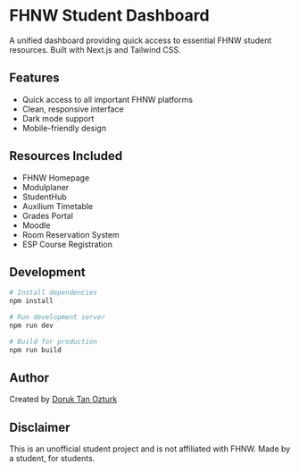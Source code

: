 # FHNW Student Dashboard

A unified dashboard providing quick access to essential FHNW student resources. Built with Next.js and Tailwind CSS.

## Features

- Quick access to all important FHNW platforms
- Clean, responsive interface
- Dark mode support
- Mobile-friendly design

## Resources Included

- FHNW Homepage
- Modulplaner
- StudentHub
- Auxilium Timetable
- Grades Portal
- Moodle
- Room Reservation System
- ESP Course Registration

## Development

```bash
# Install dependencies
npm install

# Run development server
npm run dev

# Build for production
npm run build
```

## Author

Created by [Doruk Tan Ozturk](https://doruk.ch)

## Disclaimer

This is an unofficial student project and is not affiliated with FHNW. Made by a student, for students.
